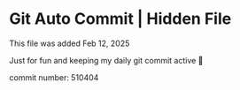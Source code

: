 # Git Auto Commit | Hidden File

This file was added Feb 12, 2025

Just for fun and keeping my daily git commit active 🤪

commit number: 510404
